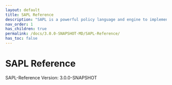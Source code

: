 ```yaml
---
layout: default
title: SAPL Reference
description: "SAPL is a powerful policy language and engine to implement Attribute-based access control (ABAC). It comes with developement tools for testing, authorization servers, authoring tools. Framework integrations are available for Spring, Axon, and Vaadin to provide flexible policy enforcement points (PEPs) in your application."
nav_order: 1
has_children: true
permalink: /docs/3.0.0-SNAPSHOT-MD/SAPL-Reference/
has_toc: false
---
```


# SAPL Reference
<!--
<button class="btn js-toggle-dark-mode">Preview dark color scheme</button>
-->
<script>
const toggleDarkMode = document.querySelector('.js-toggle-dark-mode');

jtd.addEvent(toggleDarkMode, 'click', function(){
  if (jtd.getTheme() === 'dark') {
    jtd.setTheme('light');
    toggleDarkMode.textContent = 'Preview dark color scheme';
  } else {
    jtd.setTheme('dark');
    toggleDarkMode.textContent = 'Return to the light side';
  }
});
</script>

SAPL-Reference Version: 3.0.0-SNAPSHOT